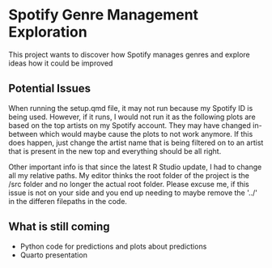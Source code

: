 # Spotify Genre Management Exploration
This project wants to discover how Spotify manages genres and explore ideas how it could be improved

## Potential Issues
When running the setup.qmd file, it may not run because my Spotify ID is being used.
However, if it runs, I would not run it as the following plots are based on the top artists on my Spotify account.
They may have changed in-between which would maybe cause the plots to not work anymore.
If this does happen, just change the artist name that is being filtered on to an artist that is present in the new top
and everything should be all right.

Other important info is that since the latest R Studio update, I had to change all my relative paths. My editor
thinks the root folder of the project is the /src folder and no longer the actual root folder. Please excuse me,
if this issue is not on your side and you end up needing to maybe remove the '../' in the differen filepaths in the code.

## What is still coming
- Python code for predictions and plots about predictions
- Quarto presentation
